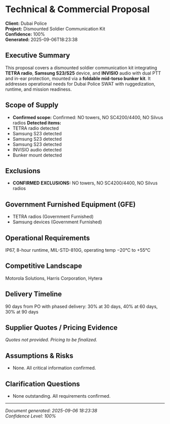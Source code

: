 # Technical & Commercial Proposal
**Client:** Dubai Police  
**Project:** Dismounted Soldier Communication Kit  
**Confidence:** 100%  
**Generated:** 2025-09-06T18:23:38


## Executive Summary

This proposal covers a dismounted soldier communication kit integrating **TETRA radio**, **Samsung S23/S25** device, and **INVISIO** audio with dual PTT and in-ear protection, mounted via a **foldable mid-torso bunker kit**. It addresses operational needs for Dubai Police SWAT with ruggedization, runtime, and mission readiness.


## Scope of Supply

- **Confirmed scope:** Confirmed: NO towers, NO SC4200/4400, NO Silvus radios
**Detected items:**
- TETRA radio detected
- Samsung S23 detected
- Samsung S23 detected
- Samsung S23 detected
- INVISIO audio detected
- Bunker mount detected


## Exclusions

- **CONFIRMED EXCLUSIONS:** NO towers, NO SC4200/4400, NO Silvus radios


## Government Furnished Equipment (GFE)

- TETRA radios (Government Furnished)
- Samsung devices (Government Furnished)


## Operational Requirements

IP67, 8-hour runtime, MIL-STD-810G, operating temp −20°C to +55°C


## Competitive Landscape

Motorola Solutions, Harris Corporation, Hytera


## Delivery Timeline

90 days from PO with phased delivery: 30% at 30 days, 40% at 60 days, 30% at 90 days


## Supplier Quotes / Pricing Evidence

_Quotes not provided. Pricing to be finalized._


## Assumptions & Risks

- None. All critical information confirmed.


## Clarification Questions

- None outstanding. All requirements confirmed.

---
*Document generated: 2025-09-06 18:23:38*  
*Confidence Level: 100%*  
